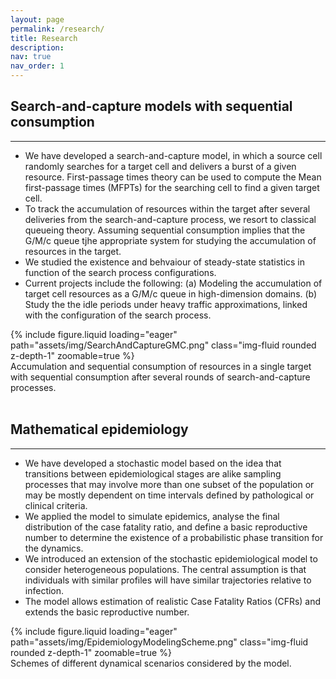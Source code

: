 ```yaml
---
layout: page
permalink: /research/
title: Research
description:
nav: true
nav_order: 1
---
```


<div class="post">
  <h2 class="post-title">Search-and-capture models with sequential consumption</h2>
  <hr>
  <article>
     <ul>
      <li>We have developed a search-and-capture model, in which a source cell randomly searches for a target cell and delivers a burst of a given resource. First-passage times theory can be used to compute the Mean first-passage times (MFPTs) for the searching cell to find a given target cell.</li>
      <li>To track the accumulation of resources within the target after several deliveries from the search-and-capture process, we resort to classical queueing theory. Assuming sequential consumption implies that the G/M/c queue tjhe appropriate system for studying the accumulation of resources in the target.</li>
      <li>We studied the existence and behvaiour of steady-state statistics in function of the search process configurations.</li>
      <li>Current projects include the following: (a) Modeling the accumulation of target cell resources as a G/M/c queue in high-dimension domains. (b) Study the the idle periods under heavy traffic approximations, linked with the configuration of the search process.</li>
    </ul>
    <div class="row mt-3">
      <div class="col-sm mt-3 mt-md-0">
      </div>
      <div class="col-sm mt-3 mt-md-0">
        {% include figure.liquid loading="eager" path="assets/img/SearchAndCaptureGMC.png" class="img-fluid rounded z-depth-1" zoomable=true %}
      </div>
      <div class="col-sm mt-3 mt-md-0">
      </div>
    </div>
    <div class="caption">
      Accumulation and sequential consumption of resources in a single target with sequential consumption after several rounds of search-and-capture processes.
    </div>
  </article>
</div>

<br>

<div class="post">
  <h2 class="post-title">Mathematical epidemiology</h2>
  <hr>
  <article>
    <ul>
      <li>We have developed a stochastic model based on the idea that transitions between epidemiological stages are alike sampling processes that may involve more than one subset of the population or may be mostly dependent on time intervals defined by pathological or clinical criteria.</li>
      <li>We applied the model to simulate epidemics, analyse the final distribution of the case fatality ratio, and define a basic reproductive number to determine the existence of a probabilistic phase transition for the dynamics.</li>
      <li>We introduced an extension of the stochastic epidemiological model to consider heterogeneous populations. The central assumption is that individuals with similar profiles will have similar trajectories relative to infection.</li>
      <li>The model allows estimation of realistic Case Fatality Ratios (CFRs) and extends the basic reproductive number.</li>
    </ul>
    <div class="row mt-3">
      <div class="col-sm mt-3 mt-md-0">
      </div>
      <div class="col-sm mt-3 mt-md-0">
        {% include figure.liquid loading="eager" path="assets/img/EpidemiologyModelingScheme.png" class="img-fluid rounded z-depth-1" zoomable=true %}
      </div>
      <div class="col-sm mt-3 mt-md-0">
      </div>
    </div>
    <div class="caption">
      Schemes of different dynamical scenarios considered by the model.
    </div>
  </article>
</div>